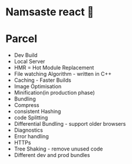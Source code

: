 # Namsaste react 🚀

# Parcel
- Dev Build
- Local Server
- HMR = Hot Module Replacement
- File watching Algorithm - written in C++
- Caching - Faster Builds
- Image Optimisation 
- Minification(in production phase)
- Bundling
- Compress
- consistent Hashing
- code Splitting
- Differential Bundling - support older browsers
- Diagnostics
- Error handling
- HTTPs
- Tree Shaking - remove unused code
- Different dev and prod bundles

